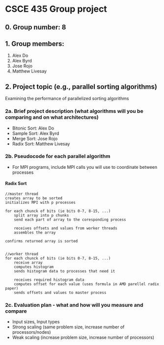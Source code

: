 # CSCE 435 Group project

## 0. Group number: 8

## 1. Group members:
1. Alex Do
2. Alex Byrd
3. Jose Rojo
4. Matthew Livesay

## 2. Project topic (e.g., parallel sorting algorithms)
Examining the performance of parallelized sorting algorithms

### 2a. Brief project description (what algorithms will you be comparing and on what architectures)

- Bitonic Sort: Alex Do
- Sample Sort: Alex Byrd
- Merge Sort: Jose Rojo
- Radix Sort: Matthew Livesay

### 2b. Pseudocode for each parallel algorithm
- For MPI programs, include MPI calls you will use to coordinate between processes

#### Radix Sort


```
//master thread
creates array to be sorted
initializes MPI with p processes

for each chunck of bits (ie bits 0-7, 8-15, ...) 
    split array into p chunks
    send each part of array to the coresponding process

    receives offsets and values from worker threads 
    assembles the array

confirms returned array is sorted


//worker thread 
for each chunck of bits (ie bits 0-7, 8-15, ...)
    receive array
    computes histogram
    sends histogram data to processes that need it

    receives required histogram data 
    computes offset for each value (uses formula in AMD parellel radix paper)
    sends offsets and values to master process

```

### 2c. Evaluation plan - what and how will you measure and compare
- Input sizes, Input types
- Strong scaling (same problem size, increase number of processors/nodes)
- Weak scaling (increase problem size, increase number of processors)

